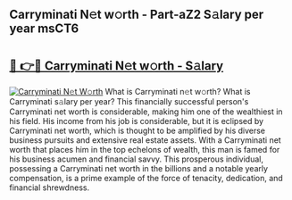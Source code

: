 ## Carryminati N𝚎t w𝚘rth - Part-aZ2 S𝚊lary per year msCT6

# <h2><a href="http://gc37zw1.nevu.top/?p=Carryminati">🔗 👉🔴 Carryminati N𝚎t w𝚘rth - S𝚊lary</a></h2>

[![Carryminati N𝚎t W𝚘rth](https://i.imgur.com/Oavwk0R.jpeg)](http://gc37zw1.nevu.top/?p=Carryminati)
What is Carryminati n𝚎t w𝚘rth? What is Carryminati s𝚊lary per year?
This financially successful person's Carryminati net worth is considerable, making him one of the wealthiest in his field. His income from his job is considerable, but it is eclipsed by Carryminati net worth, which is thought to be amplified by his diverse business pursuits and extensive real estate assets. With a Carryminati net worth that places him in the top echelons of wealth, this man is famed for his business acumen and financial savvy. This prosperous individual, possessing a Carryminati net worth in the billions and a notable yearly compensation, is a prime example of the force of tenacity, dedication, and financial shrewdness.
